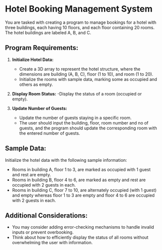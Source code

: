 # Hotel Booking Management System

You are tasked with creating a program to manage bookings for a hotel with three buildings, each having 10 floors, and each floor containing 20 rooms. The hotel buildings are labeled A, B, and C.

## Program Requirements:

1. **Initialize Hotel Data:**
   - Create a 3D array to represent the hotel structure, where the dimensions are building (A, B, C), floor (1 to 10), and room (1 to 20).
   - Initialize the rooms with sample data, marking some as occupied and others as empty.

2. **Display Room Status:**
   -Display the status of a room (occupied or empty).

3. **Update Number of Guests:**
   - Update the number of guests staying in a specific room.
   - The user should input the building, floor, room number and no of guests, and the program should update the corresponding room with the entered number of guests.

## Sample Data:

Initialize the hotel data with the following sample information:

- Rooms in building A, floor 1 to 3, are marked as occupied with 1 guest and rest are empty.
- Rooms in building B, floor 4 to 6, are marked as empty and rest are occupied with 2 guests in each.
- Rooms in building C, floor 7 to 10, are alternately occupied (with 1 guest) and empty whereas floor 1 to 3 are empty and floor 4 to 6 are occupied with 2 guests in each.


## Additional Considerations:

- You may consider adding error-checking mechanisms to handle invalid inputs or prevent overbooking.
- Think about how to efficiently display the status of all rooms without overwhelming the user with information.

